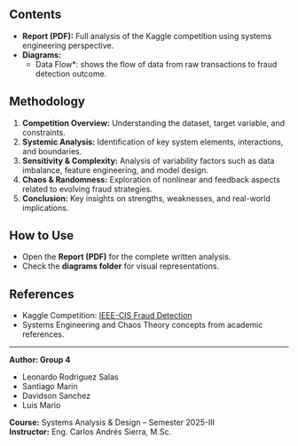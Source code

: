 
## Contents
- **Report (PDF):** Full analysis of the Kaggle competition using systems engineering perspective.
- **Diagrams:**  
  - Data Flow*: shows the flow of data from raw transactions to fraud detection outcome. 

## Methodology
1. **Competition Overview:** Understanding the dataset, target variable, and constraints.  
2. **Systemic Analysis:** Identification of key system elements, interactions, and boundaries.  
3. **Sensitivity & Complexity:** Analysis of variability factors such as data imbalance, feature engineering, and model design.  
4. **Chaos & Randomness:** Exploration of nonlinear and feedback aspects related to evolving fraud strategies.  
5. **Conclusion:** Key insights on strengths, weaknesses, and real-world implications.  

## How to Use
- Open the **Report (PDF)** for the complete written analysis.  
- Check the **diagrams folder** for visual representations.  

## References
- Kaggle Competition: [IEEE-CIS Fraud Detection](https://www.kaggle.com/competitions/ieee-fraud-detection)  
- Systems Engineering and Chaos Theory concepts from academic references.  

---

**Author: Group 4** 
- Leonardo Rodriguez Salas
- Santiago Marin
- Davidson Sanchez
- Luis Mario
  
**Course:** Systems Analysis & Design – Semester 2025-III  
**Instructor:** Eng. Carlos Andrés Sierra, M.Sc.  
